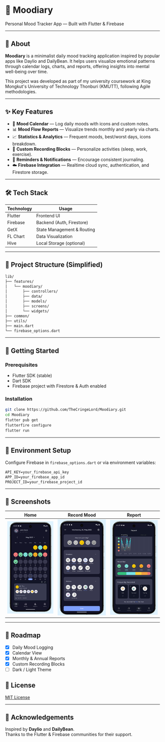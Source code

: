 <!-- README for Moodiary -->

# 📝 Moodiary

Personal Mood Tracker App — Built with Flutter & Firebase

---

## 📱 About

**Moodiary** is a minimalist daily mood tracking application inspired by popular apps like Daylio and DailyBean. It helps users visualize emotional patterns through calendar logs, charts, and reports, offering insights into mental well-being over time.

This project was developed as part of my university coursework at King Mongkut's University of Technology Thonburi (KMUTT), following Agile methodologies.

---

## ✨ Key Features

- 📅 **Mood Calendar** — Log daily moods with icons and custom notes.
- 📊 **Mood Flow Reports** — Visualize trends monthly and yearly via charts.
- 📈 **Statistics & Analytics** — Frequent moods, best/worst days, icons breakdown.
- 🎨 **Custom Recording Blocks** — Personalize activities (sleep, work, exercise).
- 🔔 **Reminders & Notifications** — Encourage consistent journaling.
- ☁️ **Firebase Integration** — Realtime cloud sync, authentication, and Firestore storage.

---

## 🛠️ Tech Stack

| Technology | Usage                      |
| ---------- | -------------------------- |
| Flutter    | Frontend UI                |
| Firebase   | Backend (Auth, Firestore)  |
| GetX       | State Management & Routing |
| FL Chart   | Data Visualization         |
| Hive       | Local Storage (optional)   |

---

## 📂 Project Structure (Simplified)

```
lib/
├── features/
│   └── moodiary/
│       ├── controllers/
│       ├── data/
│       ├── models/
│       ├── screens/
│       └── widgets/
├── common/
├── utils/
├── main.dart
└── firebase_options.dart
```

---

## 🚀 Getting Started

### Prerequisites

- Flutter SDK (stable)
- Dart SDK
- Firebase project with Firestore & Auth enabled

### Installation

```bash
git clone https://github.com/TheCringeLord/Moodiary.git
cd Moodiary
flutter pub get
flutterfire configure
flutter run
```

---

## 🔑 Environment Setup

Configure Firebase in `firebase_options.dart` or via environment variables:

```
API_KEY=your_firebase_api_key
APP_ID=your_firebase_app_id
PROJECT_ID=your_firebase_project_id
```

---

## 📸 Screenshots

|              Home               |              Record Mood               |              Report               |
| :-----------------------------: | :------------------------------------: | :-------------------------------: |
| ![](assets/screenshot/Home.png) | ![](assets/screenshot/Record-Mood.png) | ![](assets/screenshot/Report.png) |

---

## 📌 Roadmap

- [x] Daily Mood Logging
- [x] Calendar View
- [x] Monthly & Annual Reports
- [x] Custom Recording Blocks
- [ ] Dark / Light Theme

## 📄 License

[MIT License](LICENSE)

---

## 🙏 Acknowledgements

Inspired by **Daylio** and **DailyBean**.  
Thanks to the Flutter & Firebase communities for their support.
